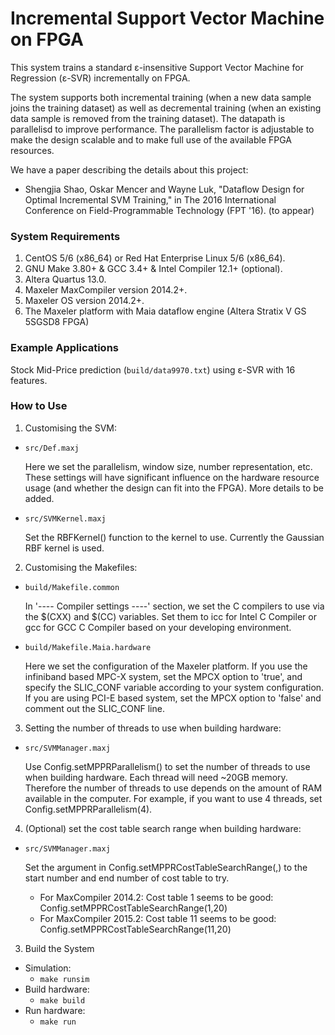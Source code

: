 # Incremental Support Vector Machine on FPGA

This system trains a standard ε-insensitive Support Vector Machine for Regression (ε-SVR) incrementally on FPGA.

The system supports both incremental training (when a new data sample joins the training dataset) as well as decremental training (when an existing data sample is removed from the training dataset). The datapath is parallelisd to improve performance. The parallelism factor is adjustable to make the design scalable and to make full use of the available FPGA resources.

We have a paper describing the details about this project:
 * Shengjia Shao, Oskar Mencer and Wayne Luk, "Dataflow Design for Optimal Incremental SVM Training," in The 2016 International Conference on Field-Programmable Technology (FPT '16). (to appear)
 
### System Requirements

1. CentOS 5/6 (x86_64) or Red Hat Enterprise Linux 5/6 (x86_64).
2. GNU Make 3.80+ & GCC 3.4+ & Intel Compiler 12.1+ (optional).
3. Altera Quartus 13.0.
4. Maxeler MaxCompiler version 2014.2+.
5. Maxeler OS version 2014.2+.
6. The Maxeler platform with Maia dataflow engine (Altera Stratix V GS 5SGSD8 FPGA)


### Example Applications

Stock Mid-Price prediction (`build/data9970.txt`) using ε-SVR with 16 features.

### How to Use

1. Customising the SVM:
 - `src/Def.maxj`
 
    Here we set the parallelism, window size, number representation, etc. These settings will have significant influence on the hardware resource usage (and whether the design can fit into the FPGA). More details to be added.
    
 - `src/SVMKernel.maxj`
 
    Set the RBFKernel() function to the kernel to use. Currently the Gaussian RBF kernel is used.

2. Customising the Makefiles:

 - `build/Makefile.common`
 
   In '---- Compiler settings ----' section, we set the C compilers to use via the $(CXX) and $(CC) variables. Set them to icc for Intel C Compiler or gcc for GCC C Compiler based on your developing environment.

 - `build/Makefile.Maia.hardware`
 
   Here we set the configuration of the Maxeler platform. If you use the infiniband based MPC-X system, set the MPCX option to 'true', and specify the SLIC_CONF variable according to your system configuration. If you are using PCI-E based system, set the MPCX option to 'false' and comment out the SLIC_CONF line.
   
3. Setting the number of threads to use when building hardware:

  - `src/SVMManager.maxj`
  
    Use Config.setMPPRParallelism() to set the number of threads to use when building hardware. Each thread will need ~20GB memory. Therefore the number of threads to use depends on the amount of RAM available in the computer. For example, if you want to use 4 threads, set Config.setMPPRParallelism(4).

4. (Optional) set the cost table search range when building hardware:

  - `src/SVMManager.maxj`
  
     Set the argument in Config.setMPPRCostTableSearchRange(,) to the start number and end number of cost table to try.
     * For MaxCompiler 2014.2: Cost table 1 seems to be good: Config.setMPPRCostTableSearchRange(1,20)
     * For MaxCompiler 2015.2: Cost table 11 seems to be good: Config.setMPPRCostTableSearchRange(11,20)

3. Build the System

 * Simulation:
 	* `make runsim`
 * Build hardware:
 	* `make build`
 * Run hardware:
 	* `make run` 

